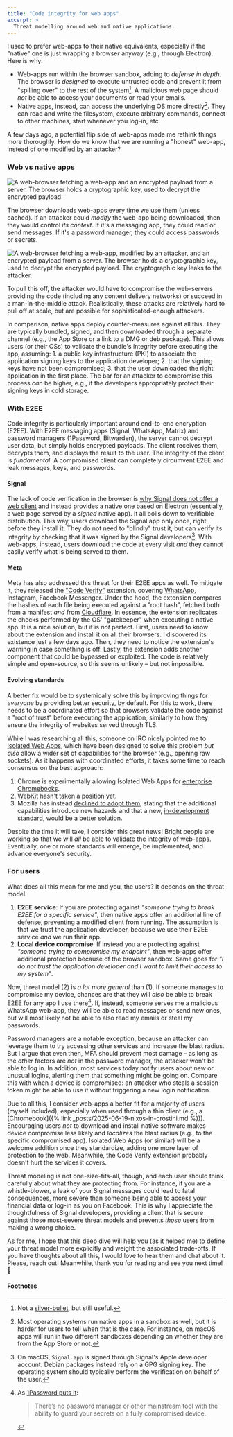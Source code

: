 ```yaml
---
title: "Code integrity for web apps"
excerpt: >
  Threat modelling around web and native applications.
---
```


I used to prefer web-apps to their native equivalents, especially if the
"native" one is just wrapping a browser anyway (e.g., through Electron). Here
is why:

- Web-apps run within the browser sandbox, adding to _defense in depth_. The
  browser is _designed_ to execute untrusted code and prevent it from "spilling
  over" to the rest of the system[^silver_bullet]. A malicious web page should
  _not_ be able to access your documents or read your emails.
- Native apps, instead, can access the underlying OS more directly[^sandbox].
  They can read and write the filesystem, execute arbitrary commands, connect
  to other machines, start whenever you log-in, etc.

[^silver_bullet]: Not a [silver-bullet][0], but still useful.
[^sandbox]: Most operating systems run native apps in a sandbox as well, but it is
         harder for users to tell when that is the case. For instance,
         on macOS apps will run in two different sandboxes depending on whether
         they are from the App Store or not.

A few days ago, a potential flip side of web-apps made me rethink things more
thoroughly. How do we know that we are running a "honest" web-app, instead of
one modified by an attacker?

### Web vs native apps

<picture class="text-align-center" markdown="1">
  <source srcset="{% link images/web-app-light.svg %}" media="(prefers-color-scheme: light)">
  <source srcset="{% link images/web-app-dark.svg %}" media="(prefers-color-scheme: dark)">
  <img src="{% link images/web-app-dark.svg %}" alt="A web-browser fetching a web-app and an encrypted payload from a server. The browser holds a cryptographic key, used to decrypt the encrypted payload." class="centered">
</picture>

The browser downloads web-apps every time we use them (unless cached). If an
attacker could _modify_ the web-app being downloaded, then they would control
_its context_. If it's a messaging app, they could read or send messages. If
it's a password manager, they could access passwords or secrets.

<picture class="text-align-center" markdown="1">
  <source srcset="{% link images/attacker-app-light.svg %}" media="(prefers-color-scheme: light)">
  <source srcset="{% link images/attacker-app-dark.svg %}" media="(prefers-color-scheme: dark)">
  <img src="{% link images/attacker-app-dark.svg %}" alt="A web-browser fetching a web-app, modified by an attacker, and an encrypted payload from a server. The browser holds a cryptographic key, used to decrypt the encrypted payload. The cryptographic key leaks to the attacker." class="centered">
</picture>

To pull this off, the attacker would have to compromise the web-servers
providing the code (including any content delivery networks) or succeed in a
man-in-the-middle attack. Realistically, these attacks are relatively hard to
pull off at scale, but are possible for sophisticated-enough attackers.

In comparison, native apps deploy counter-measures against all this. They are
typically bundled, signed, and then downloaded through a separate channel
(e.g., the App Store or a link to a DMG or deb package). This allows users (or
their OSs) to validate the bundle's integrity before executing the app,
assuming: 1. a public key infrastructure (PKI) to associate the application
signing keys to the application developer; 2. that the signing keys have not
been compromised; 3. that the user downloaded the right application in the
first place. The bar for an attacker to compromise this process _can_ be
higher, e.g., if the developers appropriately protect their signing keys in
cold storage.

### With E2EE

Code integrity is particularly important around end-to-end encryption (E2EE).
With E2EE messaging apps (Signal, WhatsApp, Matrix) and password managers
(1Password, Bitwarden), the server cannot decrypt user data, but simply holds
encrypted payloads. The client receives them, decrypts them, and displays the
result to the user. The integrity of the client is _fundamental_. A compromised
client can completely circumvent E2EE and leak messages, keys, and passwords.

#### Signal

The lack of code verification in the browser is [why Signal does not offer a
web client][4] and instead provides a native one based on Electron
(essentially, a web page served by a _signed_ native app). It all boils down to
verifiable distribution. This way, users download the Signal app only once,
right before they install it. They do not need to "blindly" trust it, but can
verify its integrity by checking that it was signed by the Signal developers[^signal].
With web-apps, instead, users download the code at every visit _and_ they
cannot easily verify what is being served to them.

[^signal]:
    On macOS, `Signal.app` is signed through Signal's Apple developer account.
    Debian packages instead rely on a GPG signing key. The operating system should
    typically perform the verification on behalf of the user.

#### Meta

Meta has also addressed this threat for their E2EE apps as well. To mitigate
it, they released the ["Code Verify"][5] extension, covering [WhatsApp][1],
Instagram, Facebook Messenger. Under the hood, the extension compares the
hashes of each file being executed against a "root hash", fetched both from a
manifest _and_ from [Cloudflare][2]. In essence, the extension replicates the
checks performed by the OS' "gatekeeper" when executing a native app. It is a
nice solution, but it is _not_ perfect. First, users need to know about the
extension and install it on all their browsers. I discovered its existence just
a few days ago. Then, they need to notice the extension's warning in case
something is off. Lastly, the extension adds another component that could be
bypassed or exploited. The code is relatively simple and open-source, so this
seems unlikely – but not impossible.

#### Evolving standards

A better fix would be to systemically solve this by improving things for
_everyone_ by providing better security, by default. For this to work, there
needs to be a coordinated effort so that browsers validate the code against a
"root of trust" before executing the application, similarly to how they ensure
the integrity of websites served through TLS.

While I was researching all this, someone on IRC nicely pointed me to [Isolated
Web Apps][6], which have been designed to solve this problem _but also_ allow a
wider set of capabilities for the browser (e.g., opening raw sockets). As it
happens with coordinated efforts, it takes some time to reach consensus on the
best approach:

1. Chrome is experimentally allowing Isolated Web Apps for [enterprise
   Chromebooks][7].
1. [WebKit][3] hasn't taken a position yet.
1. Mozilla has instead [declined to adopt them][8], stating that the
   additional capabilities introduce new hazards and that a new,
   [in-development standard][9], would be a better solution.

Despite the time it will take, I consider this great news! Bright people
are working so that we will _all_ be able to validate the integrity of
web-apps. Eventually, one or more standards will emerge, be implemented, and
advance everyone's security.

### For users

What does all this mean for me and you, the users? It depends on the threat
model.

1. **E2EE service**: If you are protecting against _"someone trying to break
   E2EE for a specific service"_, then native apps offer an additional line of
   defense, preventing a modified client from running. The assumption is that
   we trust the application developer, because we use their E2EE service _and_
   we run their app.
1. **Local device compromise**: If instead you are protecting against _"someone
   trying to compromise my endpoint"_, then web-apps offer additional
   protection because of the browser sandbox. Same goes for _"I do not trust
   the application developer and I want to limit their access to my system"_.

Now, threat model (2) is _a lot more general_ than (1). If someone manages to
compromise my device, chances are that they will _also_ be able to break E2EE
for any app I use there[^1p]. If, instead, someone serves me a malicious WhatsApp
web-app, they will be able to read messages or send new ones, but will most
likely not be able to also read my emails or steal my passwords.

[^1p]: As [1Password puts it][10]:

     > There’s no password manager or other mainstream tool with the ability to
     guard your secrets on a fully compromised device.

Password managers are a notable exception, because an attacker can leverage
them to try accessing other services and increase the blast radius. But I argue
that even then, MFA should prevent most damage – as long as the _other_ factors
are _not_ in the password manager, the attacker won't be able to log in. In
addition, most services today notify users about new or unusual logins,
alerting them that something might be going on. Compare this with when a device
is compromised: an attacker who steals a session token might be able to use it
without triggering a new login notification.

Due to all this, I consider web-apps a better fit for a majority of users
(myself included), especially when used through a thin client (e.g., a
[Chromebook]({% link _posts/2025-06-19-nixos-in-crostini.md %})). Encouraging
users _not_ to download and install native software makes device compromise
less likely and _localizes_ the blast radius (e.g., to the specific compromised
app). Isolated Web Apps (or similar) will be a welcome addition once they
standardize, adding one more layer of protection to the web. Meanwhile, the
Code Verify extension probably doesn't hurt the services it covers.

Threat modeling is not one-size-fits-all, though, and each user should think
carefully about what they are protecting from. For instance, if you are a
whistle-blower, a leak of your Signal messages could lead to fatal
consequences, more severe than someone being able to access your financial data
or log-in as you on Facebook. This is why I appreciate the thoughtfulness of
Signal developers, providing a client that is secure against those most-severe
threat models and prevents _those_ users from making a wrong choice.

As for me, I hope that this deep dive will help you (as it helped me) to define
your threat model more explicitly and weight the associated trade-offs. If you
have thoughts about all this, I would love to hear them and chat about it.
Please, reach out! Meanwhile, thank you for reading and see you next time! 👋

#### Footnotes

[0]: https://nvd.nist.gov/vuln/detail/CVE-2025-6558
[1]: https://faq.whatsapp.com/1210420136490135/?cms_platform=web
[2]: https://blog.cloudflare.com/cloudflare-verifies-code-whatsapp-web-serves-users/
[3]: https://github.com/WebKit/standards-positions/issues/184
[4]: https://www.reddit.com/r/privacy/comments/uwpoyb/comment/i9tj457/
[5]: https://github.com/facebookincubator/meta-code-verify
[6]: https://github.com/WICG/isolated-web-apps
[7]: https://chromeos.dev/en/web/isolated-web-apps
[8]: https://github.com/mozilla/standards-positions/issues/799
[9]: https://github.com/mozilla/standards-positions/issues/799#issuecomment-2861412906
[10]: https://blog.1password.com/local-threats-device-protections/
